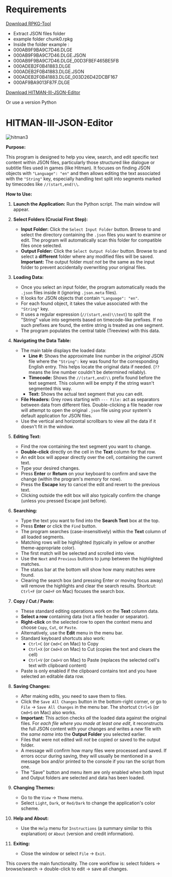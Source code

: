 
#  Requirements
[Download RPKG-Tool](https://github.com/glacier-modding/RPKG-Tool)

- Extract JSON files folder
- example folder chunk0.rpkg
- Inside the folder example :
- 000AB9F9BA9C7D46.DLGE
- 000AB9F9BA9C7D46.DLGE.JSON
- 000AB9F9BA9C7D46.DLGE_00D3FBEF465BE5FB
- 000ADEB2F0B41883.DLGE
- 000ADEB2F0B41883.DLGE.JSON
- 000ADEB2F0B41883.DLGE_003D26D42DCBF167
- 000AF9BA9013F87F.DLGE


[Download HITMAN-III-JSON-Editor](https://github.com/MrGamesKingPro/HITMAN-III-JSON-Editor/releases/tag/HITMAN-III-JSON-Editor)

Or use a version Python

# HITMAN-III-JSON-Editor

![hitman3](https://github.com/user-attachments/assets/3f368f1e-ec09-407b-9075-778efd77c240)


**Purpose:**

This program is designed to help you view, search, and edit specific text content within JSON files, particularly those structured like dialogue or subtitle files used in games (like Hitman). It focuses on finding JSON objects with `"Language": "en"` and then allows editing the text associated with the `"String"` key, especially handling text split into segments marked by timecodes like `//(start,end)\\`.

**How to Use:**

1.  **Launch the Application:** Run the Python script. The main window will appear.

2.  **Select Folders (Crucial First Step):**
    *   **Input Folder:** Click the `Select Input Folder` button. Browse to and select the directory containing the `.json` files you want to examine or edit. The program will automatically scan this folder for compatible files once selected.
    *   **Output Folder:** Click the `Select Output Folder` button. Browse to and select a **different** folder where any modified files will be saved. **Important:** The output folder *must not* be the same as the input folder to prevent accidentally overwriting your original files.

3.  **Loading Data:**
    *   Once you select an input folder, the program automatically reads the `.json` files inside it (ignoring `.json.meta` files).
    *   It looks for JSON objects that contain `"Language": "en"`.
    *   For each found object, it takes the value associated with the `"String"` key.
    *   It uses a regular expression (`//(start,end)\\text`) to split the "String" value into segments based on timecode-like prefixes. If no such prefixes are found, the entire string is treated as one segment.
    *   The program populates the central table (Treeview) with this data.

4.  **Navigating the Data Table:**
    *   The main table displays the loaded data:
        *   **Line #:** Shows the approximate line number in the *original* JSON file where the `"String":` key was found for the corresponding English entry. This helps locate the original data if needed. (`??` means the line number couldn't be determined reliably).
        *   **Timecode:** Shows the `//(start,end)\\` prefix found before the text segment. This column will be empty if the string wasn't segmented this way.
        *   **Text:** Shows the actual text segment that you can edit.
    *   **File Headers:** Grey rows starting with `--- File:` act as separators between data from different files. Double-clicking a file header row will attempt to open the original `.json` file using your system's default application for JSON files.
    *   Use the vertical and horizontal scrollbars to view all the data if it doesn't fit in the window.

5.  **Editing Text:**
    *   Find the row containing the text segment you want to change.
    *   **Double-click** directly on the cell in the **Text** column for that row.
    *   An edit box will appear directly over the cell, containing the current text.
    *   Type your desired changes.
    *   Press **Enter** or **Return** on your keyboard to confirm and save the change (within the program's memory for now).
    *   Press the **Escape** key to cancel the edit and revert to the previous text.
    *   Clicking outside the edit box will also typically confirm the change (unless you pressed Escape just before).

6.  **Searching:**
    *   Type the text you want to find into the **Search Text** box at the top.
    *   Press **Enter** or click the `Find` button.
    *   The program searches (case-insensitively) within the **Text** column of all loaded segments.
    *   Matching rows will be highlighted (typically in yellow or another theme-appropriate color).
    *   The first match will be selected and scrolled into view.
    *   Use the `Next` and `Previous` buttons to jump between the highlighted matches.
    *   The status bar at the bottom will show how many matches were found.
    *   Clearing the search box (and pressing Enter or moving focus away) will remove the highlights and clear the search results. Shortcut: `Ctrl+F` (or `Cmd+F` on Mac) focuses the search box.

7.  **Copy / Cut / Paste:**
    *   These standard editing operations work on the **Text** column data.
    *   **Select a row** containing data (not a file header or separator).
    *   **Right-click** on the selected row to open the context menu and choose `Copy`, `Cut`, or `Paste`.
    *   Alternatively, use the **Edit** menu in the menu bar.
    *   Standard keyboard shortcuts also work:
        *   `Ctrl+C` (or `Cmd+C` on Mac) to Copy
        *   `Ctrl+X` (or `Cmd+X` on Mac) to Cut (copies the text and clears the cell)
        *   `Ctrl+V` (or `Cmd+V` on Mac) to Paste (replaces the selected cell's text with clipboard content)
    *   Paste is only enabled if the clipboard contains text and you have selected an editable data row.

8.  **Saving Changes:**
    *   After making edits, you need to save them to files.
    *   Click the `Save All Changes` button in the bottom-right corner, or go to `File` -> `Save All Changes` in the menu bar. The shortcut `Ctrl+S` (or `Cmd+S` on Mac) also works.
    *   **Important:** This action checks *all* the loaded data against the original files. For *each file where you made at least one edit*, it reconstructs the full JSON content with your changes and writes a *new* file with the *same name* into the **Output Folder** you selected earlier.
    *   Files that were not edited will *not* be copied or saved to the output folder.
    *   A message will confirm how many files were processed and saved. If errors occur during saving, they will usually be mentioned in a message box and/or printed to the console if you ran the script from one.
    *   The "Save" button and menu item are only enabled when both Input and Output folders are selected and data has been loaded.

9.  **Changing Themes:**
    *   Go to the `View` -> `Theme` menu.
    *   Select `Light`, `Dark`, or `Red/Dark` to change the application's color scheme.

10. **Help and About:**
    *   Use the `Help` menu for `Instructions` (a summary similar to this explanation) or `About` (version and credit information).

11. **Exiting:**
    *   Close the window or select `File` -> `Exit`.

This covers the main functionality. The core workflow is: select folders -> browse/search -> double-click to edit -> save all changes.

